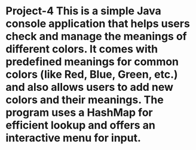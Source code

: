 # Project-4 This is a simple Java console application that helps users check and manage the meanings of different colors. It comes with predefined meanings for common colors (like Red, Blue, Green, etc.) and also allows users to add new colors and their meanings. The program uses a HashMap for efficient lookup and offers an interactive menu for input.
